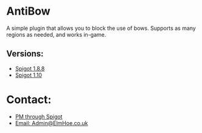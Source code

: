 # AntiBow
A simple plugin that allows you to block the use of bows.
Supports as many regions as needed, and works in-game.

## Versions:
* [Spigot 1.8.8](https://drive.google.com/open?id=0B-wfHJu6Mm0ccVVYVVFfaFBRZGs)
* [Spigot 1.10](https://drive.google.com/open?id=0B-wfHJu6Mm0cQTczU19mVWdwY3M)

# Contact:
* [PM through Spigot](https://www.spigotmc.org/conversations/add?to=joshyyf)
* [Email: Admin@ElmHoe.co.uk](mailto:Admin@ElmHoe.co.uk)

